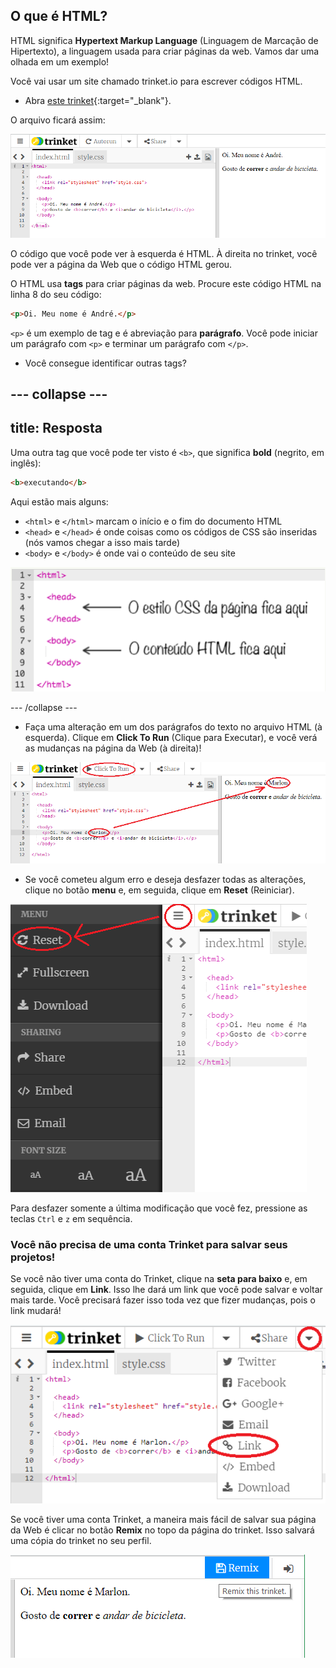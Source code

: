 ## O que é HTML?

HTML significa **Hypertext Markup Language** (Linguagem de Marcação de Hipertexto), a linguagem usada para criar páginas da web. Vamos dar uma olhada em um exemplo!

Você vai usar um site chamado trinket.io para escrever códigos HTML.

+ Abra [este trinket](https://trinket.io/html/8c929dd162){:target="_blank"}.

O arquivo ficará assim:

![screenshot](images/birthday-starter.png)

O código que você pode ver à esquerda é HTML. À direita no trinket, você pode ver a página da Web que o código HTML gerou.

O HTML usa **tags** para criar páginas da web. Procure este código HTML na linha 8 do seu código:

```html
<p>Oi. Meu nome é André.</p>
```

`<p>` é um exemplo de tag e é abreviação para **parágrafo**. Você pode iniciar um parágrafo com `<p>` e terminar um parágrafo com `</p>`.

+ Você consegue identificar outras tags?

--- collapse ---
---
title: Resposta
---

Uma outra tag que você pode ter visto é `<b>`, que significa **bold** (negrito, em inglês):

```html
<b>executando</b>
```

Aqui estão mais alguns:

+ `<html>` e `</html>` marcam o início e o fim do documento HTML
+ `<head>` e `</head>` é onde coisas como os códigos de CSS são inseridas (nós vamos chegar a isso mais tarde)
+ `<body>` e `</body>` é onde vai o conteúdo de seu site

![screenshot](images/birthday-head-body.png)

--- /collapse ---

+ Faça uma alteração em um dos parágrafos do texto no arquivo HTML (à esquerda). Clique em **Click To Run** (Clique para Executar), e você verá as mudanças na página da Web (à direita)!

![screenshot](images/birthday-edit-html.png)

+ Se você cometeu algum erro e deseja desfazer todas as alterações, clique no botão **menu** e, em seguida, clique em **Reset** (Reiniciar).

![screenshot](images/birthday-reset.png)

Para desfazer somente a última modificação que você fez, pressione as teclas `Ctrl` e `z` em sequência.

### Você não precisa de uma conta Trinket para salvar seus projetos!

Se você não tiver uma conta do Trinket, clique na **seta para baixo** e, em seguida, clique em **Link**. Isso lhe dará um link que você pode salvar e voltar mais tarde. Você precisará fazer isso toda vez que fizer mudanças, pois o link mudará!

![screenshot](images/birthday-link.png)

Se você tiver uma conta Trinket, a maneira mais fácil de salvar sua página da Web é clicar no botão **Remix** no topo da página do trinket. Isso salvará uma cópia do trinket no seu perfil.

![screenshot](images/birthday-remix.png)